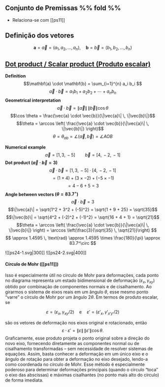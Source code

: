 ## Conjunto de Premissas %% fold %%
- Relaciona-se com [[ps11]]

## Definição dos vetores
$$
\mathbf{a} = \vec a = (a_1, a_2, \ldots, a_n), \quad \mathbf{b} = \vec b = (b_1, b_2, \ldots, b_n)
$$
## [Dot product / Scalar product (Produto escalar)](https://en.wikipedia.org/wiki/Dot_product)
**Definition**
$$\mathbf{a} \cdot \mathbf{b} = \sum_{i=1}^{n} a_i b_i $$
$$
\vec{a} \cdot \vec{b}  = a_1 b_1 + a_2 b_2 + \cdots + a_n b_n
$$
**Geometrical interpretation**
$$\vec{a} \cdot \vec{b} = \|\vec{a}\| \, \|\vec{b}\| \cos \theta$$
$$\cos \theta = \frac{\vec{a} \cdot \vec{b}}{\|\vec{a}\| \, \|\vec{b}\|}$$
$$\theta = \arccos \left( \frac{\vec{a} \cdot \vec{b}}{\|\vec{a}\| \, \|\vec{b}\|} \right)$$
$$\theta = \theta_{ab} = \angle (\vec{a}, \vec{b}) = \angle AOB$$

**Numerical example** 
$$\vec{a} = [1,\, 3,\,-5] \qquad \vec{b} = [4,\,-2,\,-1]$$
**Dot product $\left(\vec{a} \cdot \vec{b} = 3 \right)$**
$$\vec{a} \cdot \vec{b} =[1,\, 3,\,-5] \cdot [4,\,-2,\,-1] $$
$$= (1 \times 4) + (3 \times -2) + (-5 \times -1) $$
$$= 4 - 6 + 5 = 3$$
**Angle between vectors $\left( \theta = 83.7^\circ \right)$** 
$$\vec{a} \cdot \vec{b} = 3$$
$$\|\vec{a}\| = \sqrt{1^2 + 3^2 + (-5)^2} = \sqrt{1 + 9 + 25} = \sqrt{35}$$
$$\|\vec{b}\| = \sqrt{4^2 + (-2)^2 + (-1)^2} = \sqrt{16 + 4 + 1} = \sqrt{21}$$
$$\theta = \arccos \left( \frac{\vec{a} \cdot \vec{b}}{\|\vec{a}\| \, \|\vec{b}\|} \right) = \arccos \left(\frac{3}{\sqrt{35} \, \sqrt{21}}\right) 
$$
$$
\approx 1.4595 \, \text{rad}  \approx 1.4595 \times \frac{180}{\pi} \approx 83.7^\circ
$$


![[ps24-1.svg|300]]
![[ps24-2.svg|400]]






#### Círculo de Mohr ([[ps11]])
Isso é especialmente útil no círculo de Mohr para deformações, cada ponto no diagrama representa um estado bidimensional de deformação $(\varepsilon_x, \gamma_{xy})$ obtido por combinação de componentes normais e de cisalhamento. Ao girarmos o sistema de eixos reais em um ângulo $\theta$, esse mesmo ponto “varre” o círculo de Mohr por um ângulo $2\theta$. Em termos de produto escalar, se

$$
\varepsilon = (\varepsilon_x, \, \gamma_{xy}/2) \quad \text{e} \quad \varepsilon' = (\varepsilon'_x, \, \gamma'_{x'y'}/2)
$$

são os vetores de deformação nos eixos original e rotacionado, então
$$
\varepsilon \cdot \varepsilon' = \|\varepsilon\| \, \|\varepsilon'\| \cos \theta.
$$
Graficamente, esse produto projeta o ponto original sobre a direção do novo eixo, fornecendo diretamente as componentes normal ou de cisalhamento transformadas – sem necessidade de resolver sistemas de equações. Assim, basta conhecer a deformação em um único eixo e o ângulo de rotação para obter a deformação no eixo desejado, lendo-a como coordenada no círculo de Mohr. Esse método é especialmente poderoso para determinar deformações principais (quando o círculo “toca” o eixo das abscissas) e máximas cisalhantes (no ponto mais alto do círculo) de forma imediata.